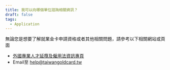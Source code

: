 ```yaml
---
title: 我可以向哪個單位諮詢相關資訊？
draft: false
tags:
  - Application
---
```

無論您是想要了解就業金卡申請資格或者其他相關問題，請參考以下相關網站或頁面

* [外國專業人才延攬及僱用法資訊專頁](https://foreigntalentact.ndc.gov.tw/Default.aspx)
* Email至 help@taiwangoldcard.tw
